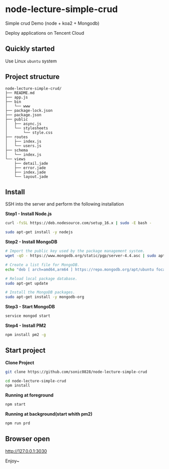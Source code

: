 # node-lecture-simple-crud 
Simple crud Demo (node + koa2 + Mongodb)

Deploy applications on Tencent Cloud

## Quickly started
Use Linux `ubuntu` system

## Project structure
```
node-lecture-simple-crud/
├── README.md
├── app.js
├── bin
│   └── www
├── package-lock.json
├── package.json
├── public
│   ├── async.js
│   └── stylesheets
│       └── style.css
├── routes
│   ├── index.js
│   └── users.js
├── schema
│   └── index.js
└── views
    ├── detail.jade
    ├── error.jade
    ├── index.jade
    └── layout.jade
```

## Install
SSH into the server and perform the following installation

**Step1 - Install Node.js**
``` bash
curl -fsSL https://deb.nodesource.com/setup_16.x | sudo -E bash -    
```
``` bash
sudo apt-get install -y nodejs
```

**Step2 - Install MongoDB**
``` bash
# Import the public key used by the package management system. 
wget -qO - https://www.mongodb.org/static/pgp/server-4.4.asc | sudo apt-key add - 

# Create a list file for MongoDB.
echo "deb [ arch=amd64,arm64 ] https://repo.mongodb.org/apt/ubuntu focal/mongodb-org/4.4 multiverse" | sudo tee /etc/apt/sources.list.d/mongodb-org-4.4.list 

# Reload local package database. 
sudo apt-get update 

# Install the MongoDB packages.
sudo apt-get install -y mongodb-org
```

**Step3 - Start MongoDB**
``` bash
service mongod start
```

**Step4 - Install PM2**
``` bash
npm install pm2 -g
```

## Start project
**Clone Project**
``` bash
git clone https://github.com/sonic0828/node-lecture-simple-crud 
```
``` bash
cd node-lecture-simple-crud
npm install
```

**Running at foreground**
``` bash
npm start
```

**Running at background(start whith pm2)**
``` bash
npm run prd
```

## Browser open
http://127.0.0.1:3030

Enjoy~